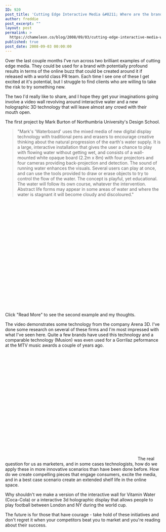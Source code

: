 ```yaml
---
ID: 920
post_title: 'Cutting Edge Interactive Media &#8211; Where are the brands?'
author: freddie
post_excerpt: ""
layout: post
permalink: >
  https://chameleon.co/blog/2008/09/03/cutting-edge-interactive-media-where-are-the-brands/
published: true
post_date: 2008-09-03 00:00:00
---
```

Over the last couple months I've run across two brilliant examples of cutting edge media. They could be used for a brand with potentially profound results in terms of the online buzz that could be created around it if released with a world class PR team. Each time I see one of these I get excited at it's potential, but I struggle to find clients who are willing to take the risk to try something new.

The two I'd really like to share, and I hope they get your imaginations going involve a video wall revolving around interactive water and a new holographic 3D technology that will leave almost any crowd with their mouth open.<!--more-->

The first project by Mark Burton of Northumbria University's Design School.
<blockquote>"Mark's 'Waterboard' uses the mixed media of new digital display technology with traditional pens and erasers to encourage creative thinking about the natural progression of the earth's water supply. It is a large, interactive installation that gives the user a chance to play with flowing water without getting wet, and consists of a wall-mounted white opaque board (2.2m x 8m) with four projectors and four cameras providing back-projection and detection. The sound of running water enhances the visuals. Several users can play at once, and can use the tools provided to draw or erase objects to try to control the flow of the water. The concept is playful, yet educational. The water will follow its own course, whatever the intervention. Abstract life forms may appear in some areas of water and where the water is stagnant it will become cloudy and discoloured."</blockquote>
<object width="425" height="344" classid="clsid:d27cdb6e-ae6d-11cf-96b8-444553540000" codebase="https://download.macromedia.com/pub/shockwave/cabs/flash/swflash.cab#version=6,0,40,0"><param name="allowFullScreen" value="true" /><param name="src" value="https://www.youtube.com/v/T1K-dTMpkRo&amp;hl=en&amp;fs=1" /><embed type="application/x-shockwave-flash" width="425" height="344" src="https://www.youtube.com/v/T1K-dTMpkRo&amp;hl=en&amp;fs=1" allowfullscreen="allowfullscreen" /></object>

Click "Read More" to see the second example and my thoughts.

<!--more-->

The video demonstrates some technology from the company Arena 3D. I've done some research on several of these firms and I'm most impressed with what I've seen here. Quite a few brands have used this technology and a comparable technology (Musion) was even used for a Gorrilaz peformance at the MTV music awards a couple of years ago.

<object width="425" height="350" classid="clsid:d27cdb6e-ae6d-11cf-96b8-444553540000" codebase="https://download.macromedia.com/pub/shockwave/cabs/flash/swflash.cab#version=6,0,40,0"><param name="src" value="https://www.youtube.com/v/4OeKqc13MeU" /><embed type="application/x-shockwave-flash" width="425" height="350" src="https://www.youtube.com/v/4OeKqc13MeU" /></object>
The real question for us as marketers, and in some cases technologists, how do we apply these in more innovative scenarios than have been done before. How do we create compelling pieces that engage consumers, excite the media, and in a best case scenario create an extended shelf life in the online space.

Why shouldn't we make a version of the interactive wall for Vitamin Water (Coca-Cola) or a interactive 3d holographic display that allows people to play football between London and NY during the world cup.

The future is for those that have courage - take hold of these initiatives and don't regret it when your competitors beat you to market and you're reading about their success.